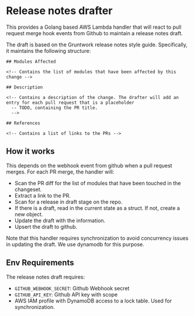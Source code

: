 # Release notes drafter

This provides a Golang based AWS Lambda handler that will react to pull request merge hook events from Github to
maintain a release notes draft.

The draft is based on the Gruntwork release notes style guide. Specifically, it maintains the following structure:

```
## Modules Affected

<!-- Contains the list of modules that have been affected by this change -->

## Description

<!-- Contains a description of the change. The drafter will add an entry for each pull request that is a placeholder
  -- TODO, containing the PR title.
  -->

## References

<!-- Contains a list of links to the PRs -->
```


## How it works

This depends on the webhook event from github when a pull request merges. For each PR merge, the handler will:

- Scan the PR diff for the list of modules that have been touched in the changeset.
- Extract a link to the PR.
- Scan for a release in draft stage on the repo.
- If there is a draft, read in the current state as a struct. If not, create a new object.
- Update the draft with the information.
- Upsert the draft to github.

Note that this handler requires synchronization to avoid concurrency issues in updating the draft. We use dynamodb for
this purpose.


## Env Requirements

The release notes draft requires:

- `GITHUB_WEBHOOK_SECRET`: Github Webhook secret
- `GITHUB_API_KEY`: Github API key with scope <TODO>
- AWS IAM profile with DynamoDB access to a lock table. Used for synchronization.
